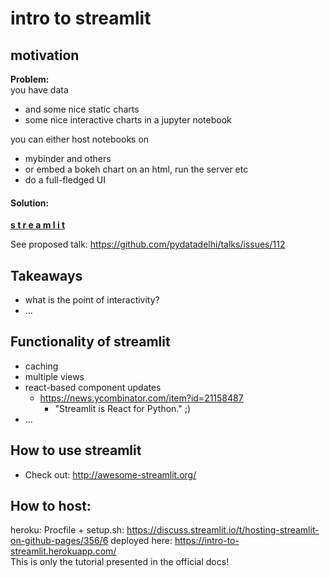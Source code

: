 # intro to streamlit

## motivation
**Problem:**  
you have data  
- and some nice static charts
- some nice interactive charts in a jupyter notebook  

you can either host notebooks on 
- mybinder and others
- or embed a bokeh chart on an html, run the server etc
- do a full-fledged UI

#### Solution:
**[s t r e a m l i t](https://streamlit.io/)**

See proposed talk: https://github.com/pydatadelhi/talks/issues/112

## Takeaways
- what is the point of interactivity?
- ...

## Functionality of streamlit
- caching
- multiple views
- react-based component updates
    - https://news.ycombinator.com/item?id=21158487
        - "Streamlit is React for Python." ;)
- ...

## How to use streamlit
- Check out: http://awesome-streamlit.org/

## How to host: 
heroku: Procfile + setup.sh: https://discuss.streamlit.io/t/hosting-streamlit-on-github-pages/356/6
deployed here: https://intro-to-streamlit.herokuapp.com/  
This is only the tutorial presented in the official docs!